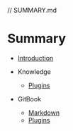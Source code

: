 // SUMMARY.md

# Summary
* [Introduction](README.md)

* Knowledge
  * [Plugins](books/GitBook/Plugins.md)
* GitBook
  * [Markdown](books/GitBook/Markdown.md)
  * [Plugins](books/GitBook/Plugins.md)
    